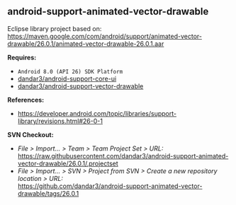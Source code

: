 ## android-support-animated-vector-drawable

Eclipse library project based on:<br/>
https://maven.google.com/com/android/support/animated-vector-drawable/26.0.1/animated-vector-drawable-26.0.1.aar

**Requires:**
- `Android 8.0 (API 26) SDK Platform`
- [dandar3/android-support-core-ui](https://github.com/dandar3/android-support-core-ui/tree/26.0.1)
- [dandar3/android-support-vector-drawable](https://github.com/dandar3/android-support-vector-drawable/tree/26.0.1)

**References:**
- https://developer.android.com/topic/libraries/support-library/revisions.html#26-0-1

**SVN Checkout:**
- _File > Import... > Team > Team Project Set > URL:_<br/>
  https://raw.githubusercontent.com/dandar3/android-support-animated-vector-drawable/26.0.1/.projectset
- _File > Import... > SVN > Project from SVN > Create a new repository location > URL:_<br/>
  https://github.com/dandar3/android-support-animated-vector-drawable/tags/26.0.1